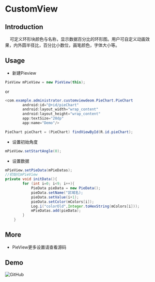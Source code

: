 # CustomView<br>
## Introduction<br>
&nbsp;&nbsp;&nbsp;&nbsp;可定义环形块颜色与名称，显示数据百分比的环形图。用户可自定义动画效果，内外圆半径比，百分比小数位，画笔颜色，字体大小等。<br>
## Usage<br>
* 新建Pieview<br>
```java
PieView mPieView = new PieView(this);
```
or
```Java
<com.example.administrator.customviewdeom.PieChart.PieChart
        android:id="@+id/pieChart"
        android:layout_width="wrap_content"
        android:layout_height="wrap_content"
        app:textSize="20dp"
        app:name="Demo"/>
        
PieChart pieChart = (PieChart) findViewById(R.id.pieChart);
```
* 设置初始角度<br>
```java
mPieView.setStartAngle(0);
```
* 设置数据<br>
```java
mPieView.setPieData(mPieDatas);
//初始化mPieView
private void initData(){
        for (int i=0; i<9; i++){
            PieData pieData = new PieData();
            pieData.setName("区域名);
            pieData.setValue(i+1);
            pieData.setColor(mColors[i]);
            Log.i("colorOld",Integer.toHexString(mColors[i]));
            mPieDatas.add(pieData);
        }
    }
```

## More<br>
* PieView更多设置请查看源码<br>

## Demo<br>
<img src="https://github.com/Idtk/CustomView/blob/master/gif/CustomView.gif" alt="GitHub" title="GitHub,Social Coding"/><br>
